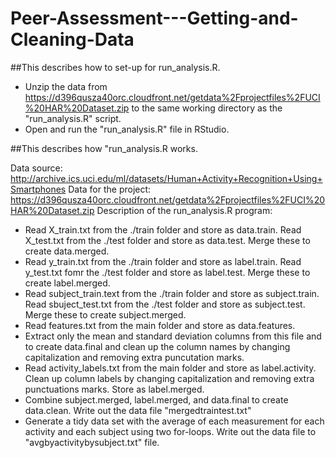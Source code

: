 # Peer-Assessment---Getting-and-Cleaning-Data

##This describes how to set-up for run_analysis.R.

* Unzip the data from https://d396qusza40orc.cloudfront.net/getdata%2Fprojectfiles%2FUCI%20HAR%20Dataset.zip to the same working directory as the "run_analysis.R" script.
* Open and run the "run_analysis.R" file in RStudio.

##This describes how "run_analysis.R works.

Data source: http://archive.ics.uci.edu/ml/datasets/Human+Activity+Recognition+Using+Smartphones
Data for the project: https://d396qusza40orc.cloudfront.net/getdata%2Fprojectfiles%2FUCI%20HAR%20Dataset.zip 
Description of the run_analysis.R program:
* Read X_train.txt from the ./train folder and store as data.train. Read X_test.txt from the ./test folder and store as data.test. Merge these to create data.merged.
* Read y_train.txt from the ./train folder and store as label.train. Read y_test.txt fomr the ./test folder and store as label.test. Merge these to create label.merged.
* Read subject_train.text from the ./train folder and store as subject.train. Read sbuject_test.txt from the ./test folder and store as subject.test. Merge these to create subject.merged.
* Read features.txt from the main folder and store as data.features. 
* Extract only the mean and standard deviation columns from this file and to create data.final and clean up the column names by changing capitalization and removing extra puncutation marks.
* Read activity_labels.txt from the main folder and store as label.activity. Clean up column labels by changing capitalization and removing extra punctuations marks. Store as label.merged.
* Combine subject.merged, label.merged, and data.final to create data.clean. Write out the data file "mergedtraintest.txt"
* Generate a tidy data set with the average of each measurement for each activity and each subject using two for-loops.
Write out the data file to "avgbyactivitybysubject.txt" file. 